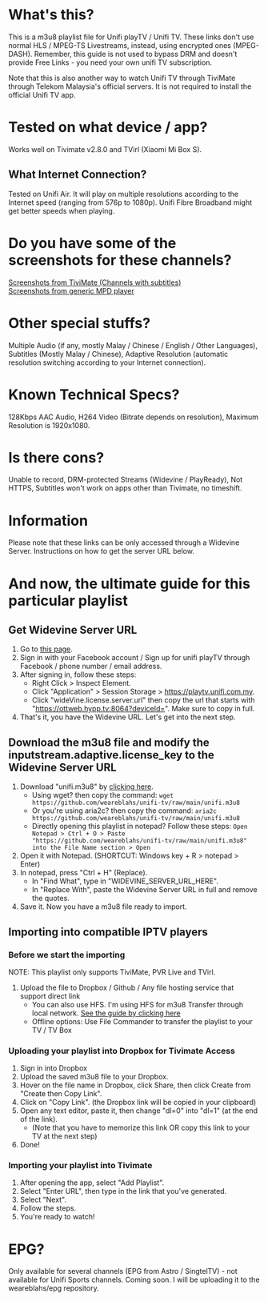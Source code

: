 # What's this?
This is a m3u8 playlist file for Unifi playTV / Unifi TV. These links don't use normal HLS / MPEG-TS Livestreams, instead, using encrypted ones (MPEG-DASH). Remember, this guide is not used to bypass DRM and doesn't provide Free Links - you need your own unifi TV subscription.  
  
Note that this is also another way to watch Unifi TV through TiviMate through Telekom Malaysia's official servers. It is not required to install the official Unifi TV app.

# Tested on what device / app?
Works well on Tivimate v2.8.0 and TVirl (Xiaomi Mi Box S).
## What Internet Connection?
Tested on Unifi Air. It will play on multiple resolutions according to the Internet speed (ranging from 576p to 1080p). Unifi Fibre Broadband might get better speeds when playing.

# Do you have some of the screenshots for these channels?
[Screenshots from TiviMate (Channels with subtitles)](https://github.com/weareblahs/unifi-tv/blob/main/screenshots/tivimate.md)  
[Screenshots from generic MPD player](https://github.com/weareblahs/unifi-tv/blob/main/screenshots/mpd.md)

# Other special stuffs?
Multiple Audio (if any, mostly Malay / Chinese / English / Other Languages), Subtitles (Mostly Malay / Chinese), Adaptive Resolution (automatic resolution switching according to your Internet connection).

# Known Technical Specs?
128Kbps AAC Audio, H264 Video (Bitrate depends on resolution), Maximum Resolution is 1920x1080.

# Is there cons?
Unable to record, DRM-protected Streams (Widevine / PlayReady), Not HTTPS, Subtitles won't work on apps other than Tivimate, no timeshift.

# Information
Please note that these links can be only accessed through a Widevine Server. Instructions on how to get the server URL below.

# And now, the ultimate guide for this particular playlist
## Get Widevine Server URL
1. Go to [this page](https://playtv.unifi.com.my/EPG/WEBTV/index.html#/live-tv/guide).
2. Sign in with your Facebook account / Sign up for unifi playTV through Facebook / phone number / email address.
3. After signing in, follow these steps:
      - Right Click > Inspect Element.
      - Click "Application" > Session Storage > https://playtv.unifi.com.my.
      - Click "wideVine.license.server.url" then copy the url that starts with "https://ottweb.hypp.tv:8064?deviceId=". Make sure to copy in full.
4. That's it, you have the Widevine URL. Let's get into the next step.

## Download the m3u8 file and modify the inputstream.adaptive.license_key to the Widevine Server URL
1. Download "unifi.m3u8" by [clicking here](https://github.com/weareblahs/unifi-tv/raw/main/unifi.m3u8).
      - Using wget? then copy the command: ```wget https://github.com/weareblahs/unifi-tv/raw/main/unifi.m3u8```
      - Or you're using aria2c? then copy the command: ```aria2c https://github.com/weareblahs/unifi-tv/raw/main/unifi.m3u8```
      - Directly opening this playlist in notepad? Follow these steps: ```Open Notepad > Ctrl + O > Paste "https://github.com/weareblahs/unifi-tv/raw/main/unifi.m3u8" into the File Name section > Open```
3. Open it with Notepad. (SHORTCUT: Windows key + R > notepad > Enter)
4. In notepad, press "Ctrl + H" (Replace).
      - In "Find What", type in "WIDEVINE_SERVER_URL_HERE".
      - In "Replace With", paste the Widevine Server URL in full and remove the quotes.
5. Save it. Now you have a m3u8 file ready to import.

## Importing into compatible IPTV players
### Before we start the importing
NOTE: This playlist only supports TiviMate, PVR Live and TVirl.
1. Upload the file to Dropbox / Github / Any file hosting service that support direct link
     - You can also use HFS. I'm using HFS for m3u8 Transfer through local network. [See the guide by clicking here](https://github.com/weareblahs/unifi-tv/blob/main/guide/hfs.md)
     - Offline options: Use File Commander to transfer the playlist to your TV / TV Box
### Uploading your playlist into Dropbox for Tivimate Access
1. Sign in into Dropbox
2. Upload the saved m3u8 file to your Dropbox.
3. Hover on the file name in Dropbox, click Share, then click Create from "Create then Copy Link".
4.  Click on "Copy Link". (the Dropbox link will be copied in your clipboard)
5. Open any text editor, paste it, then change "dl=0" into "dl=1" (at the end of the link).
     -  (Note that you have to memorize this link OR copy this link to your TV at the next step)
6. Done!
### Importing your playlist into Tivimate
1. After opening the app, select "Add Playlist".
2. Select "Enter URL", then type in the link that you've generated.
3. Select "Next".
4. Follow the steps.
5. You're ready to watch!

# EPG?
Only available for several channels (EPG from Astro / SingtelTV) - not available for Unifi Sports channels. Coming soon. I will be uploading it to the weareblahs/epg repository.
